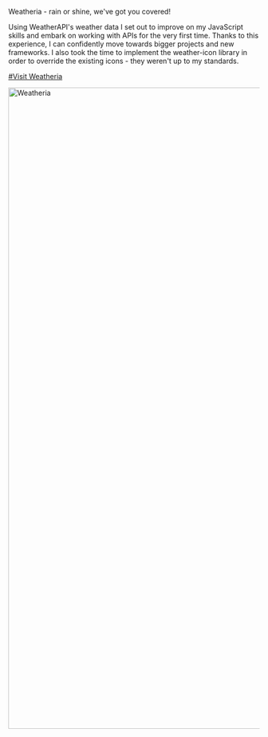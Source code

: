 Weatheria - rain or shine, we've got you covered!

Using WeatherAPI's weather data I set out to improve on my JavaScript skills and embark on working with APIs for the very first time. Thanks to this experience, I can confidently move towards bigger projects and new frameworks. I also took the time to implement the weather-icon library in order to override the existing icons - they weren't up to my standards.

[#Visit Weatheria](https://gtzeal.github.io/Weatheria/)

<img width="2530" height="1285" alt="Weatheria" src="https://github.com/user-attachments/assets/c0f74990-865e-41b3-a5d0-512fef9bedee" />
